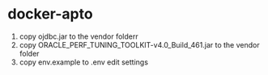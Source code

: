 # docker-apto

1. copy ojdbc.jar to the vendor folderr
2. copy ORACLE_PERF_TUNING_TOOLKIT-v4.0_Build_461.jar to the vendor folder
3. copy env.example to .env
   edit settings
